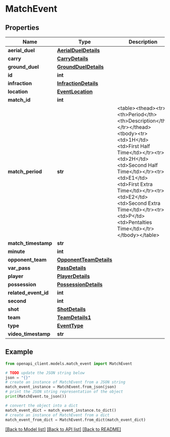 # MatchEvent


## Properties

Name | Type | Description | Notes
------------ | ------------- | ------------- | -------------
**aerial_duel** | [**AerialDuelDetails**](AerialDuelDetails.md) |  | [optional] 
**carry** | [**CarryDetails**](CarryDetails.md) |  | [optional] 
**ground_duel** | [**GroundDuelDetails**](GroundDuelDetails.md) |  | [optional] 
**id** | **int** |  | [optional] 
**infraction** | [**InfractionDetails**](InfractionDetails.md) |  | [optional] 
**location** | [**EventLocation**](EventLocation.md) |  | [optional] 
**match_id** | **int** |  | [optional] 
**match_period** | **str** | &lt;table&gt;&lt;thead&gt;&lt;tr&gt;&lt;th&gt;Period&lt;/th&gt;&lt;th&gt;Description&lt;/th&gt;&lt;/tr&gt;&lt;/thead&gt;&lt;tbody&gt;&lt;tr&gt;&lt;td&gt;1H&lt;/td&gt;&lt;td&gt;First Half Time&lt;/td&gt;&lt;/tr&gt;&lt;tr&gt;&lt;td&gt;2H&lt;/td&gt;&lt;td&gt;Second Half Time&lt;/td&gt;&lt;/tr&gt;&lt;tr&gt;&lt;td&gt;E1&lt;/td&gt;&lt;td&gt;First Extra Time&lt;/td&gt;&lt;/tr&gt;&lt;tr&gt;&lt;td&gt;E2&lt;/td&gt;&lt;td&gt;Second Extra Time&lt;/td&gt;&lt;/tr&gt;&lt;tr&gt;&lt;td&gt;P&lt;/td&gt;&lt;td&gt;Pentalties Time&lt;/td&gt;&lt;/tr&gt;&lt;/tbody&gt;&lt;/table&gt; | [optional] 
**match_timestamp** | **str** |  | [optional] 
**minute** | **int** |  | [optional] 
**opponent_team** | [**OpponentTeamDetails**](OpponentTeamDetails.md) |  | [optional] 
**var_pass** | [**PassDetails**](PassDetails.md) |  | [optional] 
**player** | [**PlayerDetails**](PlayerDetails.md) |  | [optional] 
**possession** | [**PossessionDetails**](PossessionDetails.md) |  | [optional] 
**related_event_id** | **int** |  | [optional] 
**second** | **int** |  | [optional] 
**shot** | [**ShotDetails**](ShotDetails.md) |  | [optional] 
**team** | [**TeamDetails1**](TeamDetails1.md) |  | [optional] 
**type** | [**EventType**](EventType.md) |  | [optional] 
**video_timestamp** | **str** |  | [optional] 

## Example

```python
from openapi_client.models.match_event import MatchEvent

# TODO update the JSON string below
json = "{}"
# create an instance of MatchEvent from a JSON string
match_event_instance = MatchEvent.from_json(json)
# print the JSON string representation of the object
print(MatchEvent.to_json())

# convert the object into a dict
match_event_dict = match_event_instance.to_dict()
# create an instance of MatchEvent from a dict
match_event_from_dict = MatchEvent.from_dict(match_event_dict)
```
[[Back to Model list]](../README.md#documentation-for-models) [[Back to API list]](../README.md#documentation-for-api-endpoints) [[Back to README]](../README.md)


